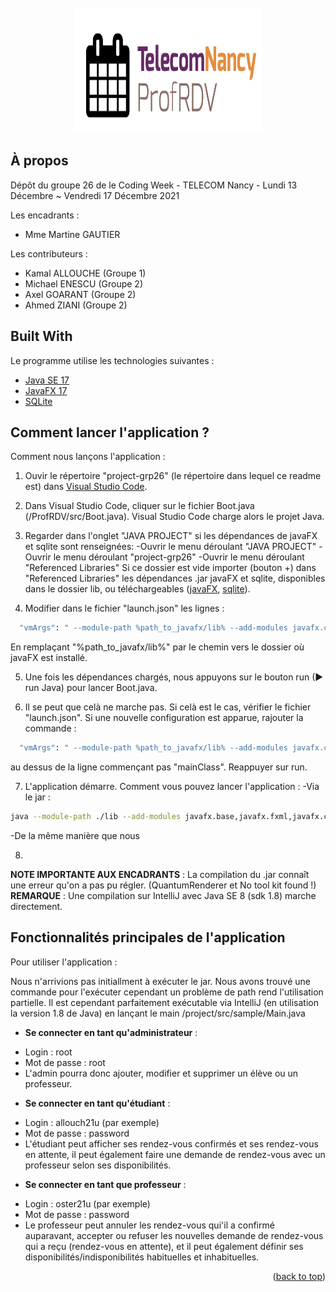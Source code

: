 <div id="top"></div>

<br />
<div align="center">
  <a href="https://gitlab.telecomnancy.univ-lorraine.fr/codingweek2k21/project-grp26">
    <img src="ProfRDV/src/photo/logo.png" alt="Logo" width="300" height="200">
  </a>
</div>


## À propos

Dépôt du groupe 26 de le Coding Week - TELECOM Nancy - Lundi 13 Décembre ~ Vendredi 17 Décembre 2021

Les encadrants :
* Mme Martine GAUTIER

Les contributeurs :
* Kamal ALLOUCHE (Groupe 1)
* Michael ENESCU (Groupe 2)
* Axel GOARANT (Groupe 2)
* Ahmed ZIANI (Groupe 2)


## Built With

Le programme utilise les technologies suivantes :

* [Java SE 17](https://www.oracle.com/java/)
* [JavaFX 17](https://openjfx.io/)
* [SQLite](https://www.sqlite.org/)


## Comment lancer l'application ?

Comment nous lançons l'application :

1. Ouvir le répertoire "project-grp26" (le répertoire dans lequel ce readme est) dans [Visual Studio Code](https://code.visualstudio.com/).

2. Dans Visual Studio Code, cliquer sur le fichier Boot.java (/ProfRDV/src/Boot.java).
Visual Studio Code charge alors le projet Java.

3. Regarder dans l'onglet "JAVA PROJECT" si les dépendances de javaFX et sqlite sont renseignées:
-Ouvrir le menu déroulant "JAVA PROJECT"
-Ouvrir le menu déroulant "project-grp26"
-Ouvrir le menu déroulant "Referenced Libraries"
Si ce dossier est vide importer (bouton +) dans "Referenced Libraries" les dépendances .jar javaFX et sqlite, disponibles dans le dossier lib, ou téléchargeables ([javaFX](https://gluonhq.com/products/javafx/), [sqlite](http://www.java2s.com/Code/Jar/s/Downloadsqlitejdbc372jar.htm)).

4. Modifier dans le fichier "launch.json" les lignes :
```bash
  "vmArgs": " --module-path %path_to_javafx/lib% --add-modules javafx.controls,javafx.fxml",
  ```
En remplaçant "%path_to_javafx/lib%" par le chemin vers le dossier où javaFX est installé.

5. Une fois les dépendances chargés, nous appuyons sur le bouton run (► run Java) pour lancer Boot.java.

6. Il se peut que celà ne marche pas. Si celà est le cas, vérifier le fichier "launch.json". Si une nouvelle configuration est apparue, rajouter la commande :
```bash
  "vmArgs": " --module-path %path_to_javafx/lib% --add-modules javafx.controls,javafx.fxml",
  ```
  au dessus de la ligne commençant pas "mainClass". Reappuyer sur run.

7. L'application démarre.
Comment vous pouvez lancer l'application : 
-Via le jar : 
  ```bash
  java --module-path ./lib --add-modules javafx.base,javafx.fxml,javafx.controls,sqlite.jdbc -jar project-grp26.jar
  ```
-De la même manière que nous

8. 
**NOTE IMPORTANTE AUX ENCADRANTS** :
La compilation du .jar connaît une erreur qu'on a pas pu régler. (QuantumRenderer et No tool kit found !)
**REMARQUE** : Une compilation sur IntelliJ avec Java SE 8 (sdk 1.8) marche directement.


## Fonctionnalités principales de l'application

Pour utiliser l'application :

Nous n'arrivions pas initiallment à exécuter le jar. Nous avons trouvé une commande pour l'exécuter cependant un problème de path rend l'utilisation partielle. Il est cependant parfaitement exécutable via IntelliJ (en utilisation la version 1.8 de Java) en lançant le main /project/src/sample/Main.java

- **Se connecter en tant qu'administrateur** :
* Login : root
* Mot de passe : root
* L'admin pourra donc ajouter, modifier et supprimer un élève ou un professeur.

- **Se connecter en tant qu'étudiant** :
* Login : allouch21u (par exemple)
* Mot de passe : password
* L'étudiant peut afficher ses rendez-vous confirmés et ses rendez-vous en attente, il peut également faire une demande de rendez-vous avec un professeur selon ses disponibilités.

- **Se connecter en tant que professeur** :
* Login : oster21u (par exemple)
* Mot de passe : password
* Le professeur peut annuler les rendez-vous qui'il a confirmé auparavant, accepter ou refuser les nouvelles demande de rendez-vous qui a reçu (rendez-vous en attente), et il peut également définir ses disponibilités/indisponibilités habituelles et inhabituelles.

<p align="right">(<a href="#top">back to top</a>)</p>
